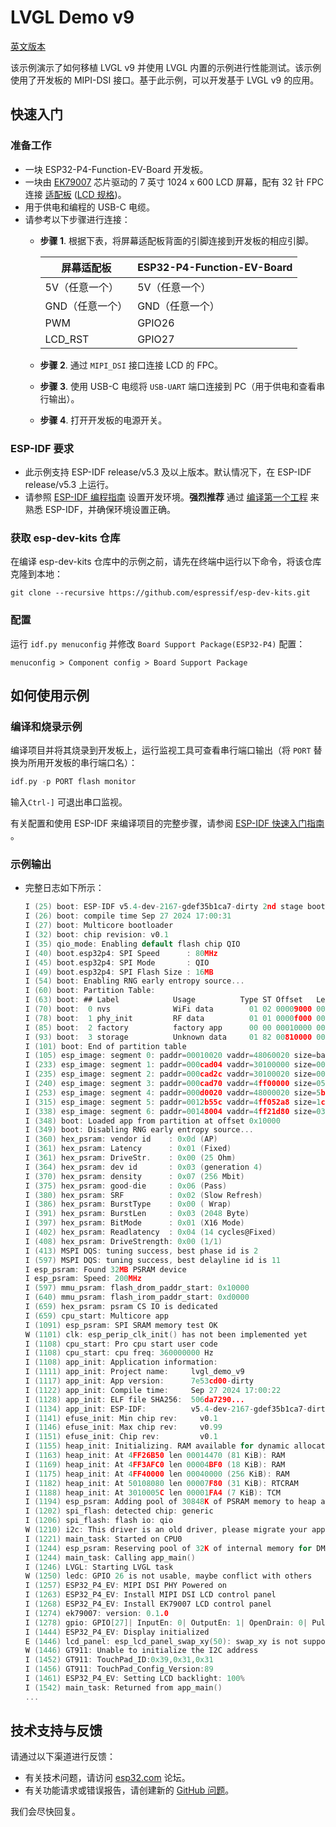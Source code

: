 # LVGL Demo v9

[英文版本](./README.md)

该示例演示了如何移植 LVGL v9 并使用 LVGL 内置的示例进行性能测试。该示例使用了开发板的 MIPI-DSI 接口。基于此示例，可以开发基于 LVGL v9 的应用。

## 快速入门

### 准备工作

* 一块 ESP32-P4-Function-EV-Board 开发板。
* 一块由 [EK79007](../../docs/_static/esp32-p4-function-ev-board/camera_display_datasheet/display_driver_chip_EK79007AD_datasheet.pdf) 芯片驱动的 7 英寸 1024 x 600 LCD 屏幕，配有 32 针 FPC 连接 [适配板](../../docs/_static/esp32-p4-function-ev-board/schematics/esp32-p4-function-ev-board-lcd-subboard-schematics.pdf) ([LCD 规格](../../docs/_static/esp32-p4-function-ev-board/camera_display_datasheet/display_datasheet.pdf))。
* 用于供电和编程的 USB-C 电缆。
* 请参考以下步骤进行连接：
    * **步骤 1**. 根据下表，将屏幕适配板背面的引脚连接到开发板的相应引脚。

        | 屏幕适配板            | ESP32-P4-Function-EV-Board |
        | -------------------- | -------------------------- |
        | 5V（任意一个）        | 5V（任意一个）              |
        | GND（任意一个）       | GND（任意一个）             |
        | PWM                  | GPIO26                     |
        | LCD_RST              | GPIO27                     |

    * **步骤 2**. 通过 `MIPI_DSI` 接口连接 LCD 的 FPC。
    * **步骤 3**. 使用 USB-C 电缆将 `USB-UART` 端口连接到 PC（用于供电和查看串行输出）。
    * **步骤 4**. 打开开发板的电源开关。

### ESP-IDF 要求

- 此示例支持 ESP-IDF release/v5.3 及以上版本。默认情况下，在 ESP-IDF release/v5.3 上运行。
- 请参照 [ESP-IDF 编程指南](https://docs.espressif.com/projects/esp-idf/zh_CN/latest/esp32/get-started/index.html) 设置开发环境。**强烈推荐** 通过 [编译第一个工程](https://docs.espressif.com/projects/esp-idf/zh_CN/latest/esp32/get-started/index.html#id8) 来熟悉 ESP-IDF，并确保环境设置正确。

### 获取 esp-dev-kits 仓库

在编译 esp-dev-kits 仓库中的示例之前，请先在终端中运行以下命令，将该仓库克隆到本地：

```
git clone --recursive https://github.com/espressif/esp-dev-kits.git
```

### 配置


运行 ``idf.py menuconfig`` 并修改 ``Board Support Package(ESP32-P4)`` 配置：

```
menuconfig > Component config > Board Support Package
```

## 如何使用示例


### 编译和烧录示例

编译项目并将其烧录到开发板上，运行监视工具可查看串行端口输出（将 `PORT` 替换为所用开发板的串行端口名）：

```c
idf.py -p PORT flash monitor
```

输入``Ctrl-]`` 可退出串口监视。

有关配置和使用 ESP-IDF 来编译项目的完整步骤，请参阅 [ESP-IDF 快速入门指南](https://docs.espressif.com/projects/esp-idf/zh_CN/latest/esp32/get-started/index.html) 。

### 示例输出

- 完整日志如下所示：

    ```c
    I (25) boot: ESP-IDF v5.4-dev-2167-gdef35b1ca7-dirty 2nd stage bootloader
    I (26) boot: compile time Sep 27 2024 17:00:31
    I (27) boot: Multicore bootloader
    I (32) boot: chip revision: v0.1
    I (35) qio_mode: Enabling default flash chip QIO
    I (40) boot.esp32p4: SPI Speed      : 80MHz
    I (45) boot.esp32p4: SPI Mode       : QIO
    I (49) boot.esp32p4: SPI Flash Size : 16MB
    I (54) boot: Enabling RNG early entropy source...
    I (60) boot: Partition Table:
    I (63) boot: ## Label            Usage          Type ST Offset   Length
    I (70) boot:  0 nvs              WiFi data        01 02 00009000 00006000
    I (78) boot:  1 phy_init         RF data          01 01 0000f000 00001000
    I (85) boot:  2 factory          factory app      00 00 00010000 00800000
    I (93) boot:  3 storage          Unknown data     01 82 00810000 00700000
    I (101) boot: End of partition table
    I (105) esp_image: segment 0: paddr=00010020 vaddr=48060020 size=bacdch (765148) map
    I (233) esp_image: segment 1: paddr=000cad04 vaddr=30100000 size=00020h (    32) load
    I (235) esp_image: segment 2: paddr=000cad2c vaddr=30100020 size=0003ch (    60) load
    I (240) esp_image: segment 3: paddr=000cad70 vaddr=4ff00000 size=052a8h ( 21160) load
    I (253) esp_image: segment 4: paddr=000d0020 vaddr=48000020 size=5b534h (374068) map
    I (315) esp_image: segment 5: paddr=0012b55c vaddr=4ff052a8 size=1caa0h (117408) load
    I (338) esp_image: segment 6: paddr=00148004 vaddr=4ff21d80 size=03074h ( 12404) load
    I (348) boot: Loaded app from partition at offset 0x10000
    I (349) boot: Disabling RNG early entropy source...
    I (360) hex_psram: vendor id    : 0x0d (AP)
    I (361) hex_psram: Latency      : 0x01 (Fixed)
    I (361) hex_psram: DriveStr.    : 0x00 (25 Ohm)
    I (364) hex_psram: dev id       : 0x03 (generation 4)
    I (370) hex_psram: density      : 0x07 (256 Mbit)
    I (375) hex_psram: good-die     : 0x06 (Pass)
    I (380) hex_psram: SRF          : 0x02 (Slow Refresh)
    I (386) hex_psram: BurstType    : 0x00 ( Wrap)
    I (391) hex_psram: BurstLen     : 0x03 (2048 Byte)
    I (397) hex_psram: BitMode      : 0x01 (X16 Mode)
    I (402) hex_psram: Readlatency  : 0x04 (14 cycles@Fixed)
    I (408) hex_psram: DriveStrength: 0x00 (1/1)
    I (413) MSPI DQS: tuning success, best phase id is 2
    I (597) MSPI DQS: tuning success, best delayline id is 11
    I esp_psram: Found 32MB PSRAM device
    I esp_psram: Speed: 200MHz
    I (597) mmu_psram: flash_drom_paddr_start: 0x10000
    I (640) mmu_psram: flash_irom_paddr_start: 0xd0000
    I (659) hex_psram: psram CS IO is dedicated
    I (659) cpu_start: Multicore app
    I (1091) esp_psram: SPI SRAM memory test OK
    W (1101) clk: esp_perip_clk_init() has not been implemented yet
    I (1108) cpu_start: Pro cpu start user code
    I (1108) cpu_start: cpu freq: 360000000 Hz
    I (1108) app_init: Application information:
    I (1111) app_init: Project name:     lvgl_demo_v9
    I (1117) app_init: App version:      7e53cd00-dirty
    I (1122) app_init: Compile time:     Sep 27 2024 17:00:22
    I (1128) app_init: ELF file SHA256:  506da7290...
    I (1134) app_init: ESP-IDF:          v5.4-dev-2167-gdef35b1ca7-dirty
    I (1141) efuse_init: Min chip rev:     v0.1
    I (1146) efuse_init: Max chip rev:     v0.99 
    I (1151) efuse_init: Chip rev:         v0.1
    I (1155) heap_init: Initializing. RAM available for dynamic allocation:
    I (1163) heap_init: At 4FF26B50 len 00014470 (81 KiB): RAM
    I (1169) heap_init: At 4FF3AFC0 len 00004BF0 (18 KiB): RAM
    I (1175) heap_init: At 4FF40000 len 00040000 (256 KiB): RAM
    I (1182) heap_init: At 50108080 len 00007F80 (31 KiB): RTCRAM
    I (1188) heap_init: At 3010005C len 00001FA4 (7 KiB): TCM
    I (1194) esp_psram: Adding pool of 30848K of PSRAM memory to heap allocator
    I (1202) spi_flash: detected chip: generic
    I (1206) spi_flash: flash io: qio
    W (1210) i2c: This driver is an old driver, please migrate your application code to adapt `driver/i2c_master.h`
    I (1221) main_task: Started on CPU0
    I (1244) esp_psram: Reserving pool of 32K of internal memory for DMA/internal allocations
    I (1244) main_task: Calling app_main()
    I (1246) LVGL: Starting LVGL task
    W (1250) ledc: GPIO 26 is not usable, maybe conflict with others
    I (1257) ESP32_P4_EV: MIPI DSI PHY Powered on
    I (1263) ESP32_P4_EV: Install MIPI DSI LCD control panel
    I (1268) ESP32_P4_EV: Install EK79007 LCD control panel
    I (1274) ek79007: version: 0.1.0
    I (1278) gpio: GPIO[27]| InputEn: 0| OutputEn: 1| OpenDrain: 0| Pullup: 0| Pulldown: 0| Intr:0 
    I (1444) ESP32_P4_EV: Display initialized
    E (1446) lcd_panel: esp_lcd_panel_swap_xy(50): swap_xy is not supported by this panel
    W (1446) GT911: Unable to initialize the I2C address
    I (1452) GT911: TouchPad_ID:0x39,0x31,0x31
    I (1456) GT911: TouchPad_Config_Version:89
    I (1461) ESP32_P4_EV: Setting LCD backlight: 100%
    I (1542) main_task: Returned from app_main()
    ...
    ```

## 技术支持与反馈

请通过以下渠道进行反馈：

- 有关技术问题，请访问 [esp32.com](https://esp32.com/viewforum.php?f=22) 论坛。
- 有关功能请求或错误报告，请创建新的 [GitHub 问题](https://github.com/espressif/esp-dev-kits/issues)。


我们会尽快回复。